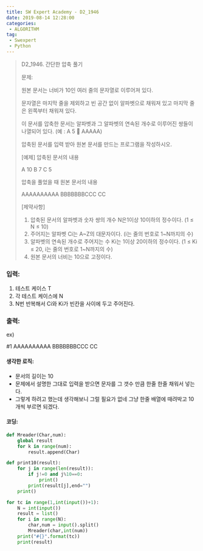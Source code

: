 ```yaml
---
title: SW Expert Academy - D2_1946
date: 2019-08-14 12:28:00
categories:
 - ALGORITHM
tag:
 - Swexpert
 - Python
---
```


> D2_1946. 간단한 압축 풀기
>
> 문제:
>
> 원본 문서는 너비가 10인 여러 줄의 문자열로 이루어져 있다.
>
> 문자열은 마지막 줄을 제외하고 빈 공간 없이 알파벳으로 채워져 있고 마지막 줄은 왼쪽부터 채워져 있다.
>
> 이 문서를 압축한 문서는 알파벳과 그 알파벳의 연속된 개수로 이루어진 쌍들이 나열되어 있다. (예 : A 5    AAAAA)
>
> 압축된 문서를 입력 받아 원본 문서를 만드는 프로그램을 작성하시오.
>
> [예제]
> 압축된 문서의 내용
>
> A 10
> B 7
> C 5
>
> 압축을 풀었을 때 원본 문서의 내용
>
> AAAAAAAAAA
> BBBBBBBCCC
> CC
>
> [제약사항]
>
> 1. 압축된 문서의 알파벳과 숫자 쌍의 개수 N은1이상 10이하의 정수이다. (1 ≤ N ≤ 10)
> 2. 주어지는 알파벳 Ci는 A~Z의 대문자이다. (i는 줄의 번호로 1~N까지의 수)
> 3. 알파벳의 연속된 개수로 주어지는 수 Ki는 1이상 20이하의 정수이다. (1 ≤ Ki ≤ 20, i는 줄의 번호로 1~N까지의 수)
> 4. 원본 문서의 너비는 10으로 고정이다.

### 입력:

1. 테스트 케이스 T
2. 각 테스트 케이스에 N
3. N번 반복해서 Ci와 Ki가 빈칸을 사이에 두고 주어진다.



### 출력:

ex)

#1
AAAAAAAAAA
BBBBBBBCCC
CC

#### 생각한 로직:

- 문서의 길이는 10 
- 문제에서 설명한 그대로 입력을 받으면 문자를 그 갯수 만큼 한줄 한줄 채워서 넣는다.
- 그렇게 하려고 했는데 생각해보니 그럴 필요가 없네 그냥 한줄 배열에 때려박고 10개씩 부르면 되겠다.



#### 코딩:

```python
def Mreader(Char,num):
    global result
    for k in range(num):
        result.append(Char)

def print10(result):
    for j in range(len(result)):
        if j!=0 and j%10==0:
            print()
        print(result[j],end="")
    print()

for tc in range(1,int(input())+1):
    N = int(input())
    result = list()
    for i in range(N):
        char,num = input().split()
        Mreader(char,int(num))
    print("#{}".format(tc))
    print(result)

```



[출처]: https://www.swexpertacademy.com/
